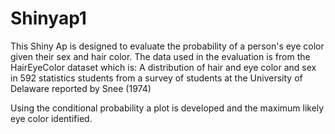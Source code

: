 Shinyap1
========

This Shiny Ap is designed to evaluate the probability of a person's eye color given their sex and hair color.
The data used in the evaluation is from the HairEyeColor dataset which is:
A distribution of hair and eye color and sex in 592 statistics students from a survey of students at the University of Delaware reported by Snee (1974)

Using the conditional probability a plot is developed and the maximum likely eye color identified.

